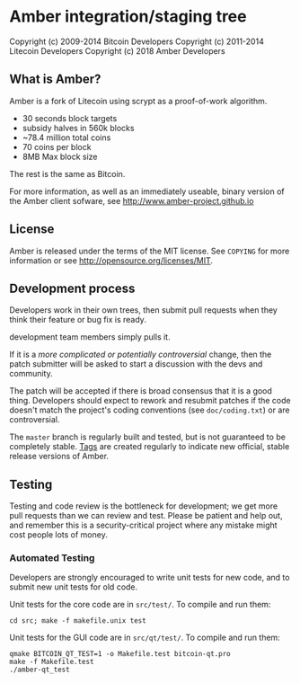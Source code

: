 Amber integration/staging tree
================================

Copyright (c) 2009-2014 Bitcoin Developers
Copyright (c) 2011-2014 Litecoin Developers
Copyright (c) 2018 Amber Developers

What is Amber?
----------------

Amber is a fork of Litecoin using scrypt as a proof-of-work algorithm.
 - 30 seconds block targets
 - subsidy halves in 560k blocks
 - ~78.4 million total coins
 - 70 coins per block
 - 8MB Max block size
 
 The rest is the same as Bitcoin.

For more information, as well as an immediately useable, binary version of
the Amber client sofware, see http://www.amber-project.github.io

License
-------

Amber is released under the terms of the MIT license. See `COPYING` for more
information or see http://opensource.org/licenses/MIT.

Development process
-------------------

Developers work in their own trees, then submit pull requests when they think
their feature or bug fix is ready.

development team members simply pulls it.

If it is a *more complicated or potentially controversial* change, then the patch
submitter will be asked to start a discussion with the devs and community.

The patch will be accepted if there is broad consensus that it is a good thing.
Developers should expect to rework and resubmit patches if the code doesn't
match the project's coding conventions (see `doc/coding.txt`) or are
controversial.

The `master` branch is regularly built and tested, but is not guaranteed to be
completely stable. [Tags](https://github.com/amber-project/amber/tags) are created
regularly to indicate new official, stable release versions of Amber.

Testing
-------

Testing and code review is the bottleneck for development; we get more pull
requests than we can review and test. Please be patient and help out, and
remember this is a security-critical project where any mistake might cost people
lots of money.

### Automated Testing

Developers are strongly encouraged to write unit tests for new code, and to
submit new unit tests for old code.

Unit tests for the core code are in `src/test/`. To compile and run them:

    cd src; make -f makefile.unix test

Unit tests for the GUI code are in `src/qt/test/`. To compile and run them:

    qmake BITCOIN_QT_TEST=1 -o Makefile.test bitcoin-qt.pro
    make -f Makefile.test
    ./amber-qt_test


